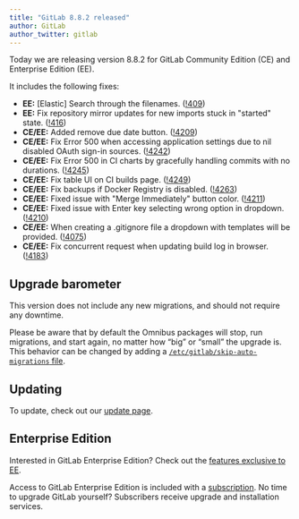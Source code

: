 ```yaml
---
title: "GitLab 8.8.2 released"
author: GitLab
author_twitter: gitlab
---
```


Today we are releasing version 8.8.2 for GitLab Community Edition (CE) and
Enterprise Edition (EE).

It includes the following fixes:

- **EE:** [Elastic] Search through the filenames. ([!409])
- **EE:** Fix repository mirror updates for new imports stuck in "started" state. ([!416])
- **CE/EE:** Added remove due date button. ([!4209])
- **CE/EE:** Fix Error 500 when accessing application settings due to nil disabled OAuth sign-in sources. ([!4242])
- **CE/EE:** Fix Error 500 in CI charts by gracefully handling commits with no durations. ([!4245])
- **CE/EE:** Fix table UI on CI builds page. ([!4249])
- **CE/EE:** Fix backups if Docker Registry is disabled. ([!4263])
- **CE/EE:** Fixed issue with "Merge Immediately" button color. ([!4211])
- **CE/EE:** Fixed issue with Enter key selecting wrong option in dropdown. ([!4210])
- **CE/EE:** When creating a .gitignore file a dropdown with templates will be provided. ([!4075])
- **CE/EE:** Fix concurrent request when updating build log in browser. ([!4183])

[!409]: https://gitlab.com/gitlab-org/gitlab-ee/merge_requests/409
[!416]: https://gitlab.com/gitlab-org/gitlab-ee/merge_requests/416
[!4209]: https://gitlab.com/gitlab-org/gitlab-ce/merge_requests/4209
[!4242]: https://gitlab.com/gitlab-org/gitlab-ce/merge_requests/4242
[!4245]: https://gitlab.com/gitlab-org/gitlab-ce/merge_requests/4245
[!4249]: https://gitlab.com/gitlab-org/gitlab-ce/merge_requests/4249
[!4263]: https://gitlab.com/gitlab-org/gitlab-ce/merge_requests/4263
[!4211]: https://gitlab.com/gitlab-org/gitlab-ce/merge_requests/4211
[!4210]: https://gitlab.com/gitlab-org/gitlab-ce/merge_requests/4210
[!4075]: https://gitlab.com/gitlab-org/gitlab-ce/merge_requests/4075
[!4183]: https://gitlab.com/gitlab-org/gitlab-ce/merge_requests/4183

<!-- more -->

## Upgrade barometer

This version does not include any new migrations, and should not require any
downtime.

Please be aware that by default the Omnibus packages will stop, run migrations,
and start again, no matter how “big” or “small” the upgrade is. This behavior
can be changed by adding a [`/etc/gitlab/skip-auto-migrations`
file](http://doc.gitlab.com/omnibus/update/README.html).

## Updating

To update, check out our [update page](https://about.gitlab.com/update).

## Enterprise Edition

Interested in GitLab Enterprise Edition? Check out the [features exclusive to
EE](http://about.gitlab.com/features/#enterprise).

Access to GitLab Enterprise Edition is included with a [subscription](http://www.gitlab.com/subscription/).
No time to upgrade GitLab yourself? Subscribers receive upgrade and installation
services.
